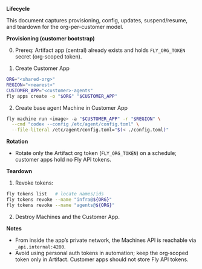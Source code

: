 **Lifecycle**

This document captures provisioning, config, updates, suspend/resume, and teardown for the
org-per-customer model.

**Provisioning (customer bootstrap)**

0. Prereq: Artifact app (central) already exists and holds `FLY_ORG_TOKEN` secret (org‑scoped
   token).

1. Create Customer App

```bash
ORG="<shared-org>"
REGION="<nearest>"
CUSTOMER_APP="<customer>-agents"
fly apps create -o "$ORG" "$CUSTOMER_APP"
```

2. Create base agent Machine in Customer App

```bash
fly machine run <image> -a "$CUSTOMER_APP" -r "$REGION" \
  --cmd "codex --config /etc/agent/config.toml" \
  --file-literal /etc/agent/config.toml="$(< ./config.toml)"
```

**Rotation**

- Rotate only the Artifact org token (`FLY_ORG_TOKEN`) on a schedule; customer apps hold no Fly API
  tokens.

**Teardown**

1. Revoke tokens:

```bash
fly tokens list   # locate names/ids
fly tokens revoke --name "infra@${ORG}"
fly tokens revoke --name "agents@${ORG}"
```

2. Destroy Machines and the Customer App.

**Notes**

- From inside the app’s private network, the Machines API is reachable via `_api.internal:4280`.
- Avoid using personal auth tokens in automation; keep the org‑scoped token only in Artifact.
  Customer apps should not store Fly API tokens.
